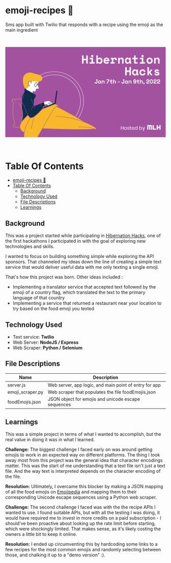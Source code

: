 # emoji-recipes 🍎

Sms app built with Twilio that responds with a recipe using the emoji as the main ingredient

<br>

![pic](./hibernationhacks.png)

<br>

# Table Of Contents

- [emoji-recipes 🍎](#emoji-recipes-)
- [Table Of Contents](#table-of-contents)
  - [Background](#background)
  - [Technology Used](#technology-used)
  - [File Descriptions](#file-descriptions)
  - [Learnings](#learnings)

## Background

This was a project started while participating in [Hibernation Hacks](https://organize.mlh.io/participants/events/7795-hibernationhacks), one of the first hackathons I participated in with the goal of exploring new technologies and skills.

I wanted to focus on building something simple while exploring the API sponsors. That channeled my ideas down the line of creating a simple text service that would deliver useful data with me only texting a single emoji.

That's how this project was born. Other ideas included :

- Implementing a translator service that accepted text followed by the emoji of a country flag, which translated the text to the primary language of that country
- Implementing a service that returned a restaurant near your location to try based on the food emoji you texted

## Technology Used

- Text service: **Twilio**
- Web Server: **NodeJS / Express**
- Web Scraper: **Python / Selenium**

## File Descriptions

| Name             | Description                                            |
| ---------------- | ------------------------------------------------------ |
| server.js        | Web server, app logic, and main point of entry for app |
| emoji_scraper.py | Web scraper that populates the file foodEmojis.json    |
| foodEmojis.json  | JSON object for emojis and unicode escape sequences    |

## Learnings

This was a simple project in terms of what I wanted to accomplish, but the real value in doing it was in what I learned.

**Challenge:**
The biggest challenge I faced early on was around getting emojis to work in an expected way on different platforms. The thing I took away most from this project was the general idea that character encodings matter. This was the start
of me understanding that a text file isn't just a text file. And the way text is interpreted depends on the character encoding of the file.

**Resolution:**
Ultimately, I overcame this blocker by making a JSON mapping of all the food emojis on [Emojipedia](https://emojipedia.org/food-drink/) and mapping them to their corresponding Unicode escape sequences using a Python web scraper.

**Challenge:**
The second challenge I faced was with the the recipe APIs I wanted to use.
I found suitable APIs, but with all the testing I was doing, it would have required me to invest in more credits on a paid subscription - I should've been proactive about looking up the rate limit before starting, which were shockingly limited.
That makes sense, as it's likely costing the owners a little bit to keep it online.

**Resolution:**
I ended up circumventing this by hardcoding some links to a few recipes for the most common emojis and randomly selecting between those, and chalking it up to a "demo version" :).
